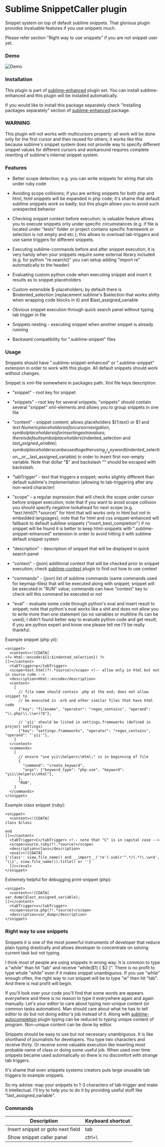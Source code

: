 # Sublime SnippetCaller plugin

Snippet system on top of default sublime snippets. That glorious plugin provides
invaluable features if you use snippets much.

Please refer section "Right way to use snippets" if you are not snippet user
yet.


### Demo

![Demo](https://raw.github.com/shagabutdinov/sublime-snippet-caller/master/demo/demo.gif "Demo")


### Installation

This plugin is part of [sublime-enhanced](http://github.com/shagabutdinov/sublime-enhanced)
plugin set. You can install sublime-enhanced and this plugin will be installed
automatically.

If you would like to install this package separately check "Installing packages
separately" section of [sublime-enhanced](http://github.com/shagabutdinov/sublime-enhanced)
package.


### WARNING

This plugin will not works with multicursors properly: all work will be done
only for the first cursor and then reused for others; it works like this because
sublime's snippet system does not provide way to specify different snippet
values for different cursors and workaround requires complete rewriting of
sublime's internal snippet system.


### Features

- Better scope detection; e.g. you can write snippets for string that sits under
ruby code

- Avoiding scope collisions; if you are writing snippets for both php and html,
html snippets will be expanded in php code; it's shame that default sublime
snippets work so badly; but this plugin allows you to avoid such unexpected
behavior

- Checking snippet context before execution; is valuable feature allows you to
execute snippets only under specific circumstances (e.g. if file is located
under "tests" folder or project contains specific framework or selection is
not empty and etc.); this allows to overload tab-triggers and use same triggers
for different snippets.

- Executing sublime-commands before and after snippet execution; it is very
handy when your snippets require some external library included (e.g. for python
"re.search()" you can setup adding "import re" automatically to the header)

- Evaluating custom python code when executing snippet and insert it results as
to snippet placeholders

- Custom extensible $-placeholders; by default there is $indented_selection
(replacement sublime's $selection that works shitty when wrapping code blocks in
it) and $last_assigned_variable

- Obvious snippet execution through quick search panel without typing tab
trigger in file

- Snippets nesting - executing snippet when another snippet is already running

- Backward compatibility for ".sublime-snippet" files


### Usage

Snippets should have ".sublime-snippet-enhanced" or ".sublime-snippet" extension
in order to work with this plugin. All default snippets should work without
changes.

Snippet is xml-file somewhere in packages path. Xml file keys description:

- "snippet" - root key for snippet

- "snippets" - root key for several snippets; "snippets" should contain several
"snippet" xml-elements and allows you to group snippets in one file

- "content" - snippet content; allows placeholders ${1:text} or $1 and $text.
Numeric placeholders is for cursor navigation, symbol placeholders is for
inserting extra values; there is default symbol placeholders
($indented_selection and $last_assigned_variable); symbol placeholders can be
used together using __or__ keyword ($indented_selection__or__last_assigned_variable)
in order to insert first non-empty variable. Note that dollar "$" and backslash
"\" should be escaped with backslash.

- "tabTrigger" - text that triggers a snippet; works slightly different than
default sublime's implementation (allowing to tab-triggering after any non-word
character)

- "scope" - a regular expression that will check the scope under cursor before
snippet execution; note that if you want to avoid scope collision you should
specify negative lookahead for next scope (e.g. "text.html(?!.*source)" for
html that will works only in html but not in embedded languages); note that
for html and css snippet-enhanced will fallback to default sublime snippets
("insert_best_completion") if no snippet will be found it is better to keep
html-snippets with ".sublime-snippet-enhanced" extension in order to avoid
hitting it with sublime default snippet system

- "description" - description of snippet that will be displayed in quick search
panel

- "context" - (json) additional context that will be checked prior to snippet
execution; check [sublime-context](http://github.com/shagabutdinov/sublime-context)
plugin to find out how to use context

- "commands" - (json) list of sublime commands (same commands used for
keymap-files) that will be executed along with snippet; snippet will be executed
in "RUN" value; commands can have "context" key to check will this command be
executed or not

- "eval" - evaluate some code through python's eval and insert result to snippet;
note that python's eval works like a shit and does not allow you to write more
than one statement (so no variables or multiline ifs can be used); I didn't
found better way to evaluate python code and get result; if you are python
expert and know one please tell me I'll be really thankful.



Example  snippet (php yii):

  ```
  <snippet>
    <content><![CDATA[
  <?= Html::encode(${1:$indented_selection}) ?>
  ]]></content>
    <tabTrigger>p</tabTrigger>
    <scope>text.html(?!.*source)</scope> <!-- allow only in html but not in source code -->
    <description>Html::encode</description>
    <context>
      [
        // file name should contain .php at the end; does not allow snippet to
        // be executed in .erb and other similar files that have html code
        {"key": "filename", "operator": "regex_contains", "operand": "\\.php(\\.\\w+)?$"},

        // 'yii' should be listed in settings.frameworks (defined in project settings)
        {"key": "settings.frameworks", "operator": "regex_contains", "operand": "'yii'"},
      ]
    </context>
    <commands>
      [
        // ensure "use yii\\helpers\\Html;" is in beginning of file
        {
          "command": "create_keyword",
          "args": {"keyword_type": "php.use", "keyword": "yii\\helpers\\Html"},
        },
        "RUN",
      ]
    </commands>
  </snippet>
  ```

Example class snippet (ruby):

  ```
  <snippet>
    <content><![CDATA[
  class $class

  end
  ]]></content>
    <tabTrigger>C</tabTrigger> <!-- note that "C" is in capital case -->
    <scope>source.ruby(?!.*source)</scope>
    <description>class</description>
    <eval><![CDATA[
  {'class': view.file_name() and __import__('re').sub(r'^.*/(.*)\.\w+$', '\\1', view.file_name()).title() or ''}
    ]]></eval>
  </snippet>
  ```

Extremely helpful for debugging print-snippet (php):

  ```
  <snippet>
    <content><![CDATA[
  var_dump($last_assigned_variable);
  ]]></content>
    <tabTrigger>v</tabTrigger>
    <scope>source.php(?!.*source)</scope>
    <description>var_dump</description>
  </snippet>
  ```

### Right way to use snippets

Snippets it is one of the most powerful instruments of developer that reduce
plain typing drastically and allows developer to concentrate on solving current
task but not typing.

I think most of people are using snippets in wrong way. It is common to type a
"while" than hit "tab" and receive "while($1) { $2 }". There is no profit to
type whole "while" even if it makes snippet unambiguous. If you use "while"
enough often, the right way to run snippet will be to type "w" then hit "tab".
And there is real profit will begin.

If you'll look over your code you'll find that some words are appears
everywhere and there is no reason to type it everywhere again and again
manually. Let's your editor to care about typing non-unique content (or common
tasks automation). Man should care about what he has to tell editor to do but
not doing editor's job instead of it. Along with
[sublime-autocompletion](http://github.com/shagabutdinov/sublime-autocompletion)
plugin typing can be reduced to typing unique content of program. Non-unique
content can be done by editor.

Snippets should be easy to use but not necessary unambiguous. It is like
shorthand of journalists for developers. You type two characters and receive
thirty. Or receive some valuable execution like inserting most probable name of
class or doing some useful job. When used over time snippets became used
automatically so there is no discomfort with strange tab triggers.

It's shame that even snippets systems creators puts large unusable tab triggers
to example snippets.

So my advise: map your snippets to 1-3 characters of tab-trigger and make it
intellectual. I'll try to help you to do it by providing useful stuff like
"last_assigned_variable".


### Commands

| Description                       | Keyboard shortcut |
|-----------------------------------|-------------------|
| Insert snippet or goto next field | tab               |
| Show snippet caller panel         | ctrl+\            |